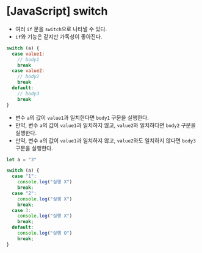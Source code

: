 # [JavaScript] switch

- 여러 `if` 문을 `switch`으로 나타낼 수 있다.
- `if`와 기능은 같지만 가독성이 좋아진다.

```javascript
switch (a) {
  case value1:
    // body1
    break
  case value2:
    // body2
    break
  default:
    // body3
    break
}
```

- 변수 `a`의 값이 `value1`과 일치한다면 `body1` 구문을 실행한다.
- 만약, 변수 `a`의 값이 `value1`과 일치하지 않고, `value2`와 일치하다면 `body2` 구문을 실행한다.
- 만약, 변수 `a`의 값이 `value1`과 일치하지 않고, `value2`와도 일치하지 않다면 `body3` 구문을 실행한다.

```javascript
let a = "3"

switch (a) {
  case "1":
    console.log("실행 X")
    break;
  case "2":
    console.log("실행 X")
    break;
  case 3:
    console.log("실행 X")
    break;
  default:
    console.log("실행 O")
    break;
}
```
